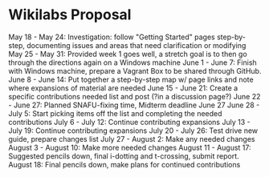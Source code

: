 # Wikilabs Proposal
May 18 - May 24: Investigation: follow "Getting Started" pages step-by-step, documenting issues and areas that need clarification or modifying
May 25 - May 31: Provided week 1 goes well, a stretch goal is to then go through the directions again on a Windows machine
June 1 - June 7: Finish with Windows machine, prepare a Vagrant Box to be shared through GitHub.
June 8 - June 14: Put together a step-by-step map w/ page links and note where expansions of material are needed
June 15 - June 21: Create a specific contributions needed list and post (?in a discussion page?)
June 22 - June 27: Planned SNAFU-fixing time, Midterm deadline June 27
June 28 - July 5: Start picking items off the list and completing the needed contributions
July 6 - July 12: Continue contributing expansions
July 13 - July 19: Continue contributing expansions
July 20 - July 26: Test drive new guide, prepare changes list
July 27 - August 2: Make any needed changes
August 3 - August 10: Make more needed changes
August 11 - August 17: Suggested pencils down, final i-dotting and t-crossing, submit report.
August 18: Final pencils down, make plans for continued contributions